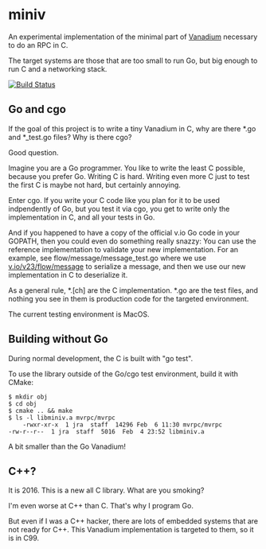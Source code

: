miniv
=====

An experimental implementation of the minimal part of [Vanadium](https://vanadium.github.io)
necessary to do an RPC in C.

The target systems are those that are too small to run Go, but
big enough to run C and a networking stack.

[![Build Status](https://travis-ci.org/jeffallen/miniv.svg?branch=master)](https://travis-ci.org/jeffallen/miniv)

Go and cgo
----------

If the goal of this project is to write a tiny Vanadium in C,
why are there *.go and *_test.go files? Why is there cgo?

Good question.

Imagine you are a Go programmer. You like to write the least C
possible, because you prefer Go. Writing C is hard. Writing
even more C just to test the first C is maybe not hard, but
certainly annoying.

Enter cgo. If you write your C code like you plan for it to be
used indpendently of Go, but you test it via cgo, you get to write
only the implementation in C, and all your tests in Go.

And if you happened to have a copy of the official v.io
Go code in your GOPATH, then you could even do something really
snazzy: You can use the reference implementation to validate your
new implementation. For an example, see flow/message/message_test.go
where we use [v.io/v23/flow/message](https://godoc.org/v.io/v23/flow/message)
to serialize a message, and then we use our new implementation in C
to deserialize it.

As a general rule, *.[ch] are the C implementation. *.go are the
test files, and nothing you see in them is production code for
the targeted environment.

The current testing environment is MacOS.

Building without Go
-------------------

During normal development, the C is built with "go test".

To use the library outside of the Go/cgo test environment,
build it with CMake:

	$ mkdir obj
	$ cd obj
	$ cmake .. && make
	$ ls -l libminiv.a mvrpc/mvrpc 
        -rwxr-xr-x  1 jra  staff  14296 Feb  6 11:30 mvrpc/mvrpc
	-rw-r--r--  1 jra  staff  5016  Feb  4 23:52 libminiv.a

A bit smaller than the Go Vanadium!

C++?
----

It is 2016. This is a new all C library. What are you smoking?

I'm even worse at C++ than C. That's why I program Go.

But even if I was a C++ hacker, there are lots of embedded systems
that are not ready for C++. This Vanadium implementation is
targeted to them, so it is in C99.

